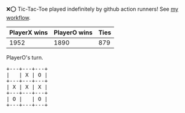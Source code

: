 :x::o: Tic-Tac-Toe played indefinitely by github action runners! See [my workflow](.github/workflows/play.yaml).

|PlayerX wins|PlayerO wins|Ties|
|-|-|-|
|1952|1890|879|

PlayerO's turn.

<pre>
+---+---+---+
|   | X | O |
+---+---+---+
| X | X | X |
+---+---+---+
| O |   | O |
+---+---+---+
</pre>
